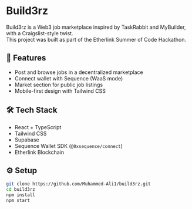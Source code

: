 # Build3rz

Build3rz is a Web3 job marketplace inspired by TaskRabbit and MyBuilder, with a Craigslist-style twist.  
This project was built as part of the Etherlink Summer of Code Hackathon.

## 🚀 Features
- Post and browse jobs in a decentralized marketplace  
- Connect wallet with Sequence (WaaS mode)  
- Market section for public job listings  
- Mobile-first design with Tailwind CSS

## 🛠️ Tech Stack
- React + TypeScript
- Tailwind CSS
- Supabase
- Sequence Wallet SDK (`@0xsequence/connect`)
- Etherlink Blockchain

## ⚙️ Setup
```bash
git clone https://github.com/Muhammed-Ali1/build3rz.git
cd build3rz
npm install
npm start

